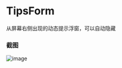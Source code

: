 # TipsForm
从屏幕右侧出现的动态提示浮窗，可以自动隐藏

### 截图
![image](https://raw.github.com/CuteLeon/TipsForm/master/生成/截图.png)
